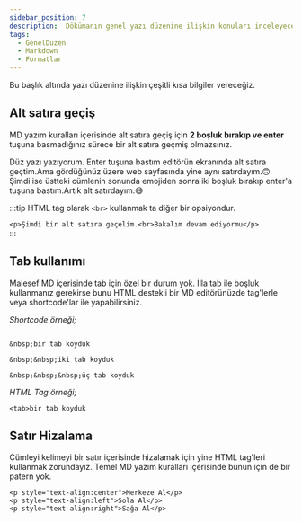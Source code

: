 ```yaml
---
sidebar_position: 7
description:  Dökümanın genel yazı düzenine ilişkin konuları inceleyeceğiz
tags:
  - GenelDüzen
  - Markdown
  - Formatlar
---
```

Bu başlık altında yazı düzenine ilişkin çeşitli kısa bilgiler vereceğiz.

## **Alt satıra geçiş** 

  MD yazım kuralları içerisinde alt satıra geçiş için **2 boşluk bırakıp ve enter** tuşuna basmadığınız sürece bir alt satıra geçmiş olmazsınız.  

  Düz yazı yazıyorum.
  Enter tuşuna bastım editörün ekranında alt satıra geçtim.Ama gördüğünüz üzere web sayfasında yine aynı satırdayım.🙃  
  Şimdi ise üstteki cümlenin sonunda emojiden sonra iki boşluk bırakıp enter'a tuşuna bastım.Artık alt satırdayım.😅

  :::tip 
  HTML tag olarak ```<br>``` kullanmak ta diğer bir opsiyondur.

  ```<p>Şimdi bir alt satıra geçelim.<br>Bakalım devam ediyormu</p>```   
  :::

## **Tab kullanımı**  

  Malesef MD içerisinde tab için özel bir durum yok.  İlla tab ile boşluk kullanmanız gerekirse bunu HTML destekli bir MD editörünüzde tag'lerle veya shortcode'lar ile yapabilirsiniz.  
  
  _Shortcode örneği;_

  ```

  &nbsp;bir tab koyduk  

  &nbsp;&nbsp;iki tab koyduk  

  &nbsp;&nbsp;&nbsp;üç tab koyduk  

  ```

  _HTML Tag örneği;_  

  ````
  <tab>bir tab koyduk
  `````  
## **Satır Hizalama**  

  Cümleyi kelimeyi bir satır içerisinde hizalamak için yine HTML tag'leri kullanmak zorundayız.  Temel MD yazım kuralları içerisinde bunun için de bir patern yok.  
  ```
  <p style="text-align:center">Merkeze Al</p>
  <p style="text-align:left">Sola Al</p>
  <p style="text-align:right">Sağa Al</p>  
  ```  







